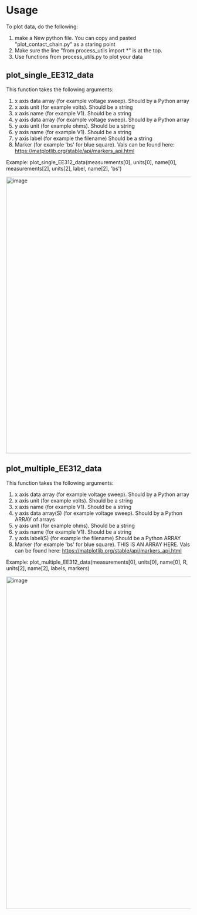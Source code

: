 
# Usage

To plot data, do the following:
1. make a New python file. You can copy and pasted "plot_contact_chain.py" as a staring point
2. Make sure the line "from process_utils import *" is at the top.
3. Use functions from process_utils.py to plot your data


## plot_single_EE312_data

This function takes the following arguments:
1. x axis data array  (for example voltage sweep). Should by a Python array
2. x axis unit (for example volts). Should be a string
3. x axis name (for example V1). Should be a string 
4. y axis data array  (for example voltage sweep). Should by a Python array
5. y axis unit (for example ohms). Should be a string
6. y axis name (for example V1). Should be a string 
7. y axis label (for example the filename) Should be a string
8. Marker (for example 'bs' for blue square). Vals can be found here: https://matplotlib.org/stable/api/markers_api.html



Example: plot_single_EE312_data(measurements[0], units[0], name[0], measurements[2], units[2], label, name[2], 'bs')


<img width="752" alt="image" src="https://user-images.githubusercontent.com/54165966/222874959-d8461e64-ab85-4680-8158-c960308afa34.png">



## plot_multiple_EE312_data

This function takes the following arguments:
1. x axis data array  (for example voltage sweep). Should by a Python array
2. x axis unit (for example volts). Should be a string
3. x axis name (for example V1). Should be a string 
4. y axis data array(S)  (for example voltage sweep). Should by a Python ARRAY of arrays
5. y axis unit (for example ohms). Should be a string
6. y axis name (for example V1). Should be a string 
7. y axis label(S) (for example the filename) Should be a Python ARRAY 
8. Marker (for example 'bs' for blue square). THIS IS AN ARRAY HERE.  Vals can be found here: https://matplotlib.org/stable/api/markers_api.html


Example:  plot_multiple_EE312_data(measurements[0], units[0], name[0], R, units[2], name[2], labels, markers)

<img width="904" alt="image" src="https://user-images.githubusercontent.com/54165966/222874519-6f9a6162-50fe-4107-9a63-923da34adc18.png">
